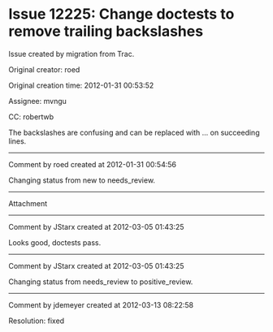 # Issue 12225: Change doctests to remove trailing backslashes

Issue created by migration from Trac.

Original creator: roed

Original creation time: 2012-01-31 00:53:52

Assignee: mvngu

CC:  robertwb

The backslashes are confusing and can be replaced with ... on succeeding lines.


---

Comment by roed created at 2012-01-31 00:54:56

Changing status from new to needs_review.


---

Attachment


---

Comment by JStarx created at 2012-03-05 01:43:25

Looks good, doctests pass.


---

Comment by JStarx created at 2012-03-05 01:43:25

Changing status from needs_review to positive_review.


---

Comment by jdemeyer created at 2012-03-13 08:22:58

Resolution: fixed
